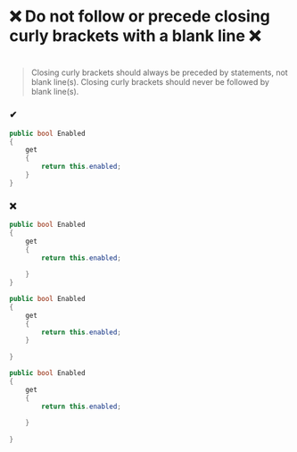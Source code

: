 # ❌ Do not follow or precede closing curly brackets with a blank line ❌
#

> Closing curly brackets should always be preceded by statements, not blank line(s).
> Closing curly brackets should never be followed by blank line(s).  

### ✔
``` csharp
public bool Enabled
{
    get
    {
        return this.enabled;
    }
}
```

### ❌ 
``` csharp
public bool Enabled
{
    get
    {
        return this.enabled;
        
    }
}
```
``` csharp
public bool Enabled
{
    get
    {
        return this.enabled;
    }
    
}
```
``` csharp
public bool Enabled
{
    get
    {
        return this.enabled;
        
    }
    
}
```
